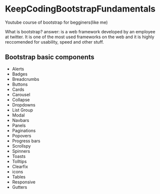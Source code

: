 # KeepCodingBootstrapFundamentals
Youtube course of bootstrap for begginers(like me)

What is bootstrap?
answer: is a web framework developed by an employee at twitter. It is one of the most used frameworks on the web and it is highly reccomended for usability, speed and other stuff.

## Bootstrap basic components
- Alerts
- Badges
- Breadcrumbs
- Buttons
- Cards
- Carousel
- Collapse
- Dropdowns
- List Group
- Modal
- Navbars
- Panels
- Paginations
- Popovers
- Progress bars
- Scrollspy
- Spinners
- Toasts
- Tolltips
- Clearfix
- icons
- Tables 
- Responsive
- Gutters